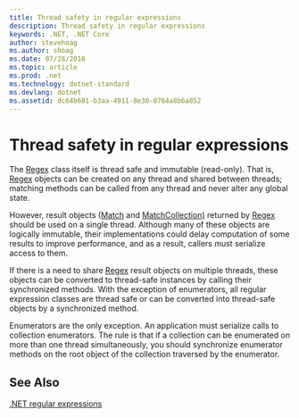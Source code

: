 ```yaml
---
title: Thread safety in regular expressions
description: Thread safety in regular expressions
keywords: .NET, .NET Core
author: stevehoag
ms.author: shoag
ms.date: 07/28/2016
ms.topic: article
ms.prod: .net
ms.technology: dotnet-standard
ms.devlang: dotnet
ms.assetid: dc64b681-b3aa-4911-8e30-0764a8b6a852
---
```


# Thread safety in regular expressions

The [Regex](xref:System.Text.RegularExpressions.Regex) class itself is thread safe and immutable (read-only). That is, [Regex](xref:System.Text.RegularExpressions.Regex) objects can be created on any thread and shared between threads; matching methods can be called from any thread and never alter any global state.

However, result objects ([Match](xref:System.Text.RegularExpressions.Match) and [MatchCollection)](xref:System.Text.RegularExpressions.MatchCollection) returned by [Regex](xref:System.Text.RegularExpressions.Regex) should be used on a single thread. Although many of these objects are logically immutable, their implementations could delay computation of some results to improve performance, and as a result, callers must serialize access to them.

If there is a need to share [Regex](xref:System.Text.RegularExpressions.Regex) result objects on multiple threads, these objects can be converted to thread-safe instances by calling their synchronized methods. With the exception of enumerators, all regular expression classes are thread safe or can be converted into thread-safe objects by a synchronized method.

Enumerators are the only exception. An application must serialize calls to collection enumerators. The rule is that if a collection can be enumerated on more than one thread simultaneously, you should synchronize enumerator methods on the root object of the collection traversed by the enumerator.

## See Also

[.NET regular expressions](regular-expressions.md)

